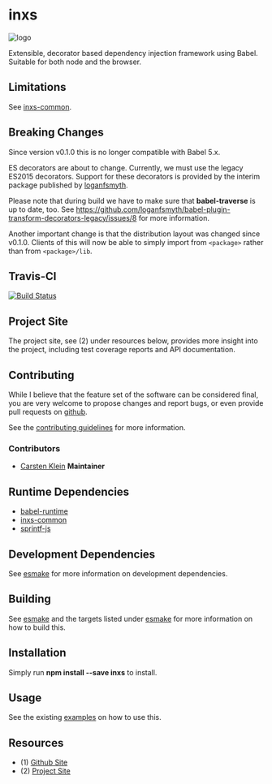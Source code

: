 # inxs

![logo](https://raw.githubusercontent.com/coldrye-es/inxs-artwork/master/dist/logo.png)

Extensible, decorator based dependency injection framework using Babel. Suitable for
both node and the browser.


## Limitations

See [inxs-common](https://github.com/coldrye-es/inxs-common#limitations).


## Breaking Changes

Since version v0.1.0 this is no longer compatible with Babel 5.x. 

ES decorators are about to change. Currently, we must use the legacy ES2015 decorators.
Support for these decorators is provided by the interim package published by
[loganfsmyth](https://github.com/loganfsmyth/babel-plugin-transform-decorators-legacy).

Please note that during build we have to make sure that **babel-traverse** is up to date, too.
See https://github.com/loganfsmyth/babel-plugin-transform-decorators-legacy/issues/8 for more information.

Another important change is that the distribution layout was changed since v0.1.0.
Clients of this will now be able to simply import from ``<package>`` rather than 
from ``<package>/lib``.


## Travis-CI

[![Build Status](https://travis-ci.org/coldrye-es/inxs.svg?branch=master)](https://travis-ci.org/coldrye-es/inxs)


## Project Site

The project site, see (2) under resources below, provides more insight into the project,
including test coverage reports and API documentation.


## Contributing

While I believe that the feature set of the software can be considered final,
you are very welcome to propose changes and report bugs, or even provide pull
requests on [github](https://github.com/coldrye-es/inxs).

See the [contributing guidelines](https://github.com/coldrye-es/inxs/blob/master/CONTRIBUTING.md) for more information.


### Contributors

 - [Carsten Klein](https://github.com/silkentrance) **Maintainer**


## Runtime Dependencies

 - [babel-runtime](https://github.com/babel/babel)
 - [inxs-common](https://github.com/coldrye-es/inxs-common)
 - [sprintf-js](https://github.com/alexei/sprintf.js)


## Development Dependencies

See [esmake](https://github.com/coldrye-es/esmake#development-dependencies) for more information on development dependencies.


## Building

See [esmake](https://github.com/coldrye-es/esmake#build-process) and the targets listed under
[esmake](https://github.com/coldrye-es/esmake#makefilesoftwarein) for more information on how to build this.


## Installation

Simply run **npm install --save inxs** to install.


## Usage

See the existing [examples](https://github.com/coldrye-es/inxs/tree/master/examples/) on how to use this.


## Resources

 - (1) [Github Site](https://github.com/coldrye-es/inxs)
 - (2) [Project Site](http://inxs.es.coldrye.eu)

